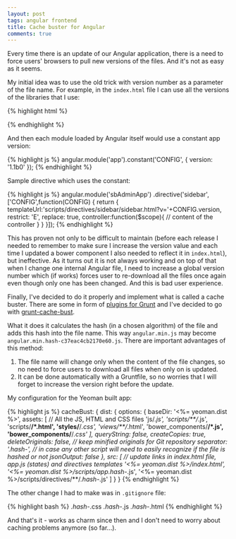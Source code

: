```yaml
---
layout: post
tags: angular frontend
title: Cache buster for Angular
comments: true
---
```

Every time there is an update of our Angular application, there is a need to force users' browsers to pull new versions of the files. And it's not as easy as it seems.
<!--more-->

My initial idea was to use the old trick with version number as a parameter of the file name. For example, in the `index.html` file I can use all the versions of the libraries that I use:

{% highlight html %}
<script src="bower_components/angular/angular.min.js?v=v1.5.6"></script>
<script src="bower_components/bootstrap/dist/js/bootstrap.min.js?v=1.3.2"></script>
<script src="bower_components/angular-ui-grid/ui-grid.min.js?v=3.1.1"></script>
{% endhighlight %}

And then each module loaded by Angular itself would use a constant app version:

{% highlight js %}
angular.module('app').constant('CONFIG', {
    version: '1.1b0'
});
{% endhighlight %}

Sample directive which uses the constant:

{% highlight js %}
angular.module('sbAdminApp')
    .directive('sidebar',['CONFIG',function(CONFIG) {
      return {
        templateUrl:'scripts/directives/sidebar/sidebar.html?v='+CONFIG.version,
        restrict: 'E',
        replace: true,
        controller:function($scope){
          // content of the controller
        }
      }
    }]);
{% endhighlight %}

This has proven not only to be difficult to maintain (before each release I needed to remember to make sure I increase the version value and each time I updated a bower component I also needed to reflect it in `index.html`), but ineffective. As it turns out it is not always working and on top of that when I change one internal Angular file, I need to increase a global version number which (if works) forces user to re-download all the files once again even though only one has been changed. And this is bad user experience.

Finally, I've decided to do it properly and implement what is called a cache buster. There are some in form of [plugins for Grunt](https://www.google.fr/search?client=firefox-b-ab&q=cachebuster+for+grunt) and I've decided to go with [grunt-cache-bust](https://github.com/hollandben/grunt-cache-bust).

What it does it calculates the hash (in a chosen algorithm) of the file and adds this hash into the file name. This way `angular.min.js` may become `angular.min.hash-c37eac4cb2170e60.js`. There are important advantages of this method:

1. The file name will change only when the content of the file changes, so no need to force users to download all files when only on is updated.
2. It can be done automatically with a Gruntfile, so no worries that I will forget to increase the version right before the update.

My configuration for the Yeoman built app:

{% highlight js %}
cacheBust: {
      dist: {
        options: {
          baseDir: '<%= yeoman.dist %>',
          assets: [                // All the JS, HTML and CSS files
          	'js/*.js', 
          	'scripts/**/*.js',
          	'scripts/**/*.html',
          	'styles/**/*.css',
          	'views/**/*.html', 
          	'bower_components/**/*.js', 
          	'bower_components/**/*.css'
          ],
          queryString: false,
          createCopies: true,
          deleteOriginals: false,  // keep minified originals for Git repository
          separator: '.hash-',     // in case any other script will need to easily recognize if the file is hashed or not
          jsonOutput: false
        },
        src: [                     // update links in index.html file, app.js (states) and directives templates
        	'<%= yeoman.dist %>/index.html', 
        	'<%= yeoman.dist %>/scripts/app.hash-*.js', 
        	'<%= yeoman.dist %>/scripts/directives/**/*.hash-*.js'
        ]
      }
    }
{% endhighlight %}

The other change I had to make was in `.gitignore` file:

{% highlight bash %}
*.hash-*.css
*.hash-*.js
*.hash-*.html
{% endhighlight %}

And that's it - works as charm since then and I don't need to worry about caching problems anymore (so far...).